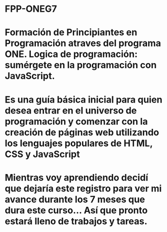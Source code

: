 # FPP-ONEG7
# Formación de Principiantes en Programación atraves del programa ONE. Logica de programación: sumérgete en la programación con JavaScript.
# Es una guía básica inicial para quien desea entrar en el universo de programación y comenzar con la creación de páginas web utilizando los lenguajes populares de HTML, CSS y JavaScript 
# Mientras voy aprendiendo decidí que dejaría este registro para ver mi avance durante los 7 meses que dura este curso... Así que pronto estará lleno de trabajos y tareas.
